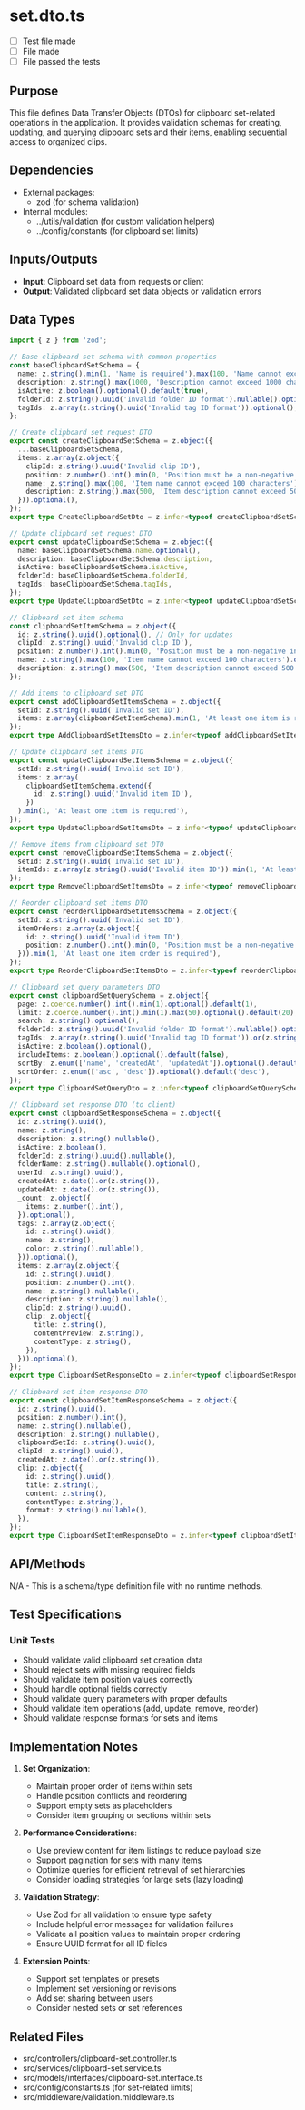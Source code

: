 # set.dto.ts

- [ ] Test file made
- [ ] File made
- [ ] File passed the tests

## Purpose
This file defines Data Transfer Objects (DTOs) for clipboard set-related operations in the application. It provides validation schemas for creating, updating, and querying clipboard sets and their items, enabling sequential access to organized clips.

## Dependencies
- External packages:
  - zod (for schema validation)
- Internal modules:
  - ../utils/validation (for custom validation helpers)
  - ../config/constants (for clipboard set limits)

## Inputs/Outputs
- **Input**: Clipboard set data from requests or client
- **Output**: Validated clipboard set data objects or validation errors

## Data Types
```typescript
import { z } from 'zod';

// Base clipboard set schema with common properties
const baseClipboardSetSchema = {
  name: z.string().min(1, 'Name is required').max(100, 'Name cannot exceed 100 characters'),
  description: z.string().max(1000, 'Description cannot exceed 1000 characters').nullable().optional(),
  isActive: z.boolean().optional().default(true),
  folderId: z.string().uuid('Invalid folder ID format').nullable().optional(),
  tagIds: z.array(z.string().uuid('Invalid tag ID format')).optional(),
};

// Create clipboard set request DTO
export const createClipboardSetSchema = z.object({
  ...baseClipboardSetSchema,
  items: z.array(z.object({
    clipId: z.string().uuid('Invalid clip ID'),
    position: z.number().int().min(0, 'Position must be a non-negative integer'),
    name: z.string().max(100, 'Item name cannot exceed 100 characters').optional(),
    description: z.string().max(500, 'Item description cannot exceed 500 characters').optional(),
  })).optional(),
});
export type CreateClipboardSetDto = z.infer<typeof createClipboardSetSchema>;

// Update clipboard set request DTO
export const updateClipboardSetSchema = z.object({
  name: baseClipboardSetSchema.name.optional(),
  description: baseClipboardSetSchema.description,
  isActive: baseClipboardSetSchema.isActive,
  folderId: baseClipboardSetSchema.folderId,
  tagIds: baseClipboardSetSchema.tagIds,
});
export type UpdateClipboardSetDto = z.infer<typeof updateClipboardSetSchema>;

// Clipboard set item schema
const clipboardSetItemSchema = z.object({
  id: z.string().uuid().optional(), // Only for updates
  clipId: z.string().uuid('Invalid clip ID'),
  position: z.number().int().min(0, 'Position must be a non-negative integer'),
  name: z.string().max(100, 'Item name cannot exceed 100 characters').optional(),
  description: z.string().max(500, 'Item description cannot exceed 500 characters').optional(),
});

// Add items to clipboard set DTO
export const addClipboardSetItemsSchema = z.object({
  setId: z.string().uuid('Invalid set ID'),
  items: z.array(clipboardSetItemSchema).min(1, 'At least one item is required'),
});
export type AddClipboardSetItemsDto = z.infer<typeof addClipboardSetItemsSchema>;

// Update clipboard set items DTO
export const updateClipboardSetItemsSchema = z.object({
  setId: z.string().uuid('Invalid set ID'),
  items: z.array(
    clipboardSetItemSchema.extend({
      id: z.string().uuid('Invalid item ID'),
    })
  ).min(1, 'At least one item is required'),
});
export type UpdateClipboardSetItemsDto = z.infer<typeof updateClipboardSetItemsSchema>;

// Remove items from clipboard set DTO
export const removeClipboardSetItemsSchema = z.object({
  setId: z.string().uuid('Invalid set ID'),
  itemIds: z.array(z.string().uuid('Invalid item ID')).min(1, 'At least one item ID is required'),
});
export type RemoveClipboardSetItemsDto = z.infer<typeof removeClipboardSetItemsSchema>;

// Reorder clipboard set items DTO
export const reorderClipboardSetItemsSchema = z.object({
  setId: z.string().uuid('Invalid set ID'),
  itemOrders: z.array(z.object({
    id: z.string().uuid('Invalid item ID'),
    position: z.number().int().min(0, 'Position must be a non-negative integer'),
  })).min(1, 'At least one item order is required'),
});
export type ReorderClipboardSetItemsDto = z.infer<typeof reorderClipboardSetItemsSchema>;

// Clipboard set query parameters DTO
export const clipboardSetQuerySchema = z.object({
  page: z.coerce.number().int().min(1).optional().default(1),
  limit: z.coerce.number().int().min(1).max(50).optional().default(20),
  search: z.string().optional(),
  folderId: z.string().uuid('Invalid folder ID format').nullable().optional(),
  tagIds: z.array(z.string().uuid('Invalid tag ID format')).or(z.string().transform(val => val.split(','))).optional(),
  isActive: z.boolean().optional(),
  includeItems: z.boolean().optional().default(false),
  sortBy: z.enum(['name', 'createdAt', 'updatedAt']).optional().default('updatedAt'),
  sortOrder: z.enum(['asc', 'desc']).optional().default('desc'),
});
export type ClipboardSetQueryDto = z.infer<typeof clipboardSetQuerySchema>;

// Clipboard set response DTO (to client)
export const clipboardSetResponseSchema = z.object({
  id: z.string().uuid(),
  name: z.string(),
  description: z.string().nullable(),
  isActive: z.boolean(),
  folderId: z.string().uuid().nullable(),
  folderName: z.string().nullable().optional(),
  userId: z.string().uuid(),
  createdAt: z.date().or(z.string()),
  updatedAt: z.date().or(z.string()),
  _count: z.object({
    items: z.number().int(),
  }).optional(),
  tags: z.array(z.object({
    id: z.string().uuid(),
    name: z.string(),
    color: z.string().nullable(),
  })).optional(),
  items: z.array(z.object({
    id: z.string().uuid(),
    position: z.number().int(),
    name: z.string().nullable(),
    description: z.string().nullable(),
    clipId: z.string().uuid(),
    clip: z.object({
      title: z.string(),
      contentPreview: z.string(),
      contentType: z.string(),
    }),
  })).optional(),
});
export type ClipboardSetResponseDto = z.infer<typeof clipboardSetResponseSchema>;

// Clipboard set item response DTO
export const clipboardSetItemResponseSchema = z.object({
  id: z.string().uuid(),
  position: z.number().int(),
  name: z.string().nullable(),
  description: z.string().nullable(),
  clipboardSetId: z.string().uuid(),
  clipId: z.string().uuid(),
  createdAt: z.date().or(z.string()),
  clip: z.object({
    id: z.string().uuid(),
    title: z.string(),
    content: z.string(),
    contentType: z.string(),
    format: z.string().nullable(),
  }),
});
export type ClipboardSetItemResponseDto = z.infer<typeof clipboardSetItemResponseSchema>;
```

## API/Methods
N/A - This is a schema/type definition file with no runtime methods.

## Test Specifications
### Unit Tests
- Should validate valid clipboard set creation data
- Should reject sets with missing required fields
- Should validate item position values correctly
- Should handle optional fields correctly
- Should validate query parameters with proper defaults
- Should validate item operations (add, update, remove, reorder)
- Should validate response formats for sets and items

## Implementation Notes
1. **Set Organization**:
   - Maintain proper order of items within sets
   - Handle position conflicts and reordering
   - Support empty sets as placeholders
   - Consider item grouping or sections within sets

2. **Performance Considerations**:
   - Use preview content for item listings to reduce payload size
   - Support pagination for sets with many items
   - Optimize queries for efficient retrieval of set hierarchies
   - Consider loading strategies for large sets (lazy loading)

3. **Validation Strategy**:
   - Use Zod for all validation to ensure type safety
   - Include helpful error messages for validation failures
   - Validate all position values to maintain proper ordering
   - Ensure UUID format for all ID fields

4. **Extension Points**:
   - Support set templates or presets
   - Implement set versioning or revisions
   - Add set sharing between users
   - Consider nested sets or set references

## Related Files
- src/controllers/clipboard-set.controller.ts
- src/services/clipboard-set.service.ts
- src/models/interfaces/clipboard-set.interface.ts
- src/config/constants.ts (for set-related limits)
- src/middleware/validation.middleware.ts
